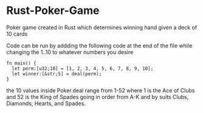# Rust-Poker-Game
Poker game created in Rust which determines winning hand given a deck of 
10 cards

Code can be run by addding the following code at the end of the file 
while changing the 1..10 to whatever numbers you desire
```
fn main() {
  let perm:[u32;10] = [1, 2, 3, 4, 5, 6, 7, 8, 9, 10];
  let winner:[&str;5] = deal(perm); 
}
``` 

the 10 values inside Poker.deal range from 1-52 where 1 is the Ace of 
Clubs and 52 is the King of Spades going in order from A-K and by suits 
Clubs, Diamonds, Hearts, and Spades.
